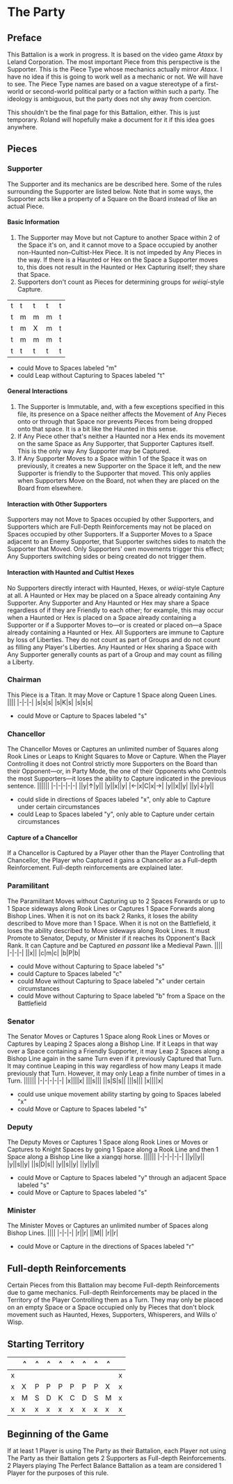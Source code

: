# The Party
## Preface
This Battalion is a work in progress. It is based on the video game _Ataxx_ by Leland Corporation. The most important Piece from this perspective is the Supporter. This is the Piece Type whose mechanics actually mirror _Ataxx_. I have no idea if this is going to work well as a mechanic or not. We will have to see. The Piece Type names are based on a vague stereotype of a first-world or second-world political party or a faction within such a party. The ideology is ambiguous, but the party does not shy away from coercion.

This shouldn't be the final page for this Battalion, either. This is just temporary. Roland will hopefully make a document for it if this idea goes anywhere.
## Pieces
### Supporter
The Supporter and its mechanics are be described here. Some of the rules surrounding the Supporter are listed below. Note that in some ways, the Supporter acts like a property of a Square on the Board instead of like an actual Piece.
#### Basic Information
1. The Supporter may Move but not Capture to another Space within 2 of the Space it's on, and it cannot move to a Space occupied by another non-Haunted non–Cultist-Hex Piece. It is not impeded by Any Pieces in the way. If there is a Haunted or Hex on the Space a Supporter moves to, this does not result in the Haunted or Hex Capturing itself; they share that Space.
2. Supporters don't count as Pieces for determining groups for _w&#233;iq&#237;_-style Capture.

||||||
|-|-|-|-|-|
|t|t|t|t|t|
|t|m|m|m|t|
|t|m|X|m|t|
|t|m|m|m|t|
|t|t|t|t|t|
* could Move to Spaces labeled "m"
* could Leap without Capturing to Spaces labeled "t"
#### General Interactions
1. The Supporter is Immutable, and, with a few exceptions specified in this file, its presence on a Space neither affects the Movement of Any Pieces onto or through that Space nor prevents Pieces from being dropped onto that space. It is a bit like the Haunted in this sense.
2. If Any Piece other that's neither a Haunted nor a Hex ends its movement on the same Space as Any Supporter, that Supporter Captures itself. This is the only way Any Supporter may be Captured.
3. If Any Supporter Moves to a Space within 1 of the Space it was on previously, it creates a new Supporter on the Space it left, and the new Supporter is friendly to the Supporter that moved. This only applies when Supporters Move on the Board, not when they are placed on the Board from elsewhere. 
#### Interaction with Other Supporters
Supporters may not Move to Spaces occupied by other Supporters, and Supporters which are Full-Depth Reinforcements may not be placed on Spaces occupied by other Supporters. If a Supporter Moves to a Space adjacent to an Enemy Supporter, that Supporter switches sides to match the Supporter that Moved. Only Supporters' own movements trigger this effect; Any Supporters switching sides or being created do not trigger them.
#### Interaction with Haunted and Cultist Hexes
No Supporters directly interact with Haunted, Hexes, or _w&#233;iq&#237;_-style Capture at all. A Haunted or Hex may be placed on a Space already containing Any Supporter. Any Supporter and Any Haunted or Hex may share a Space regardless of if they are Friendly to each other; for example, this may occur when a Haunted or Hex is placed on a Space already containing a Supporter or if a Supporter Moves to&#x2014;or is created or placed on&#x2014;a Space already containing a Haunted or Hex. All Supporters are immune to Capture by loss of Liberties. They do not count as part of Groups and do not count as filling any Player's Liberties. Any Haunted or Hex sharing a Space with Any Supporter generally counts as part of a Group and may count as filling a Liberty.
### Chairman
This Piece is a Titan. It may Move or Capture 1 Space along Queen Lines.
||||
|-|-|-|
|s|s|s|
|s|K|s|
|s|s|s|
* could Move or Capture to Spaces labeled "s"
### Chancellor
The Chancellor Moves or Captures an unlimited number of Squares along Rook Lines or Leaps to Knight Squares to Move or Capture. When the Player Controlling it does not Control strictly more Supporters on the Board than their Opponent&#x2014;or, in Party Mode, the one of their Opponents who Controls the most Supporters&#x2014;it loses the ability to Capture indicated in the previous sentence.
||||||
|-|-|-|-|-|
||y|&#x2191;|y||
|y||x||y|
|&#x2190;|x|C|x|&#x2192;|
|y||x||y|
||y|&#x2193;|y||
* could slide in directions of Spaces labeled "x", only able to Capture under certain circumstances
* could Leap to Spaces labeled "y", only able to Capture under certain circumstances
#### Capture of a Chancellor
If a Chancellor is Captured by a Player other than the Player Controlling that Chancellor, the Player who Captured it gains a Chancellor as a Full-depth Reinforcement. Full-depth reinforcements are explained later.
### Paramilitant
The Paramilitant Moves without Capturing up to 2 Spaces Forwards or up to 1 Space sideways along Rook Lines or Captures 1 Space Forwards along Bishop Lines. When it is not on its back 2 Ranks, it loses the ability described to Move more than 1 Space. When it is not on the Battlefield, it loses the ability described to Move sideways along Rook Lines. It must Promote to Senator, Deputy, or Minister if it reaches its Opponent's Back Rank. It can Capture and be Captured *en passant* like a Medieval Pawn.
||||
|-|-|-|
||x||
|c|m|c|
|b|P|b|
* could Move without Capturing to Space labeled "s"
* could Capture to Spaces labeled "c"
* could Move without Capturing to Space labeled "x" under certain circumstances
* could Move without Capturing to Space labeled "b" from a Space on the Battlefield
### Senator
The Senator Moves or Captures 1 Space along Rook Lines or Moves or Captures by Leaping 2 Spaces along a Bishop Line. If it Leaps in that way over a Space containing a Friendly Supporter, it may Leap 2 Spaces along a Bishop Line again in the same Turn even if it previously Captured that Turn. It may continue Leaping in this way regardless of how many Leaps it made previously that Turn. However, it may only Leap a finite number of times in a Turn.
||||||
|-|-|-|-|-|
|x||||x|
|||s|||
||s|S|s||
|||s|||
|x||||x|
* could use unique movement ability starting by going to Spaces labeled "x"
* could Move or Capture to Spaces labeled "s"
### Deputy
The Deputy Moves or Captures 1 Space along Rook Lines or Moves or Captures to Knight Spaces by going 1 Space along a Rook Line and then 1 Space along a Bishop Line like a xiangqi horse.
||||||
|-|-|-|-|-|
||y||y||
|y||s||y|
||s|D|s||
|y||s||y|
||y||y||
* could Move or Capture to Spaces labeled "y" through an adjacent Space labeled "s"
* could Move or Capture to Spaces labeled "s"
### Minister
The Minister Moves or Captures an unlimited number of Spaces along Bishop Lines.
||||
|-|-|-|
|r||r|
||M||
|r||r|
* could Move or Capture in the directions of Spaces labeled "r"
## Full-depth Reinforcements
Certain Pieces from this Battalion may become Full-depth Reinforcements due to game mechanics. Full-depth Reinforcements may be placed in the Territory of the Player Controlling them as a Turn. They may only be placed on an empty Space or a Space occupied only by Pieces that don't block movement such as Haunted, Hexes, Supporters, Whisperers, and Wills o' Wisp.
## Starting Territory
||^|^|^|^|^|^|^|^||
|-|-|-|-|-|-|-|-|-|-|
|x|||||||||x|
|x|X|P|P|P|P|P|P|X|x|
|x|M|S|D|K|C|D|S|M|x|
|x|x|x|x|x|x|x|x|x|x|
## Beginning of the Game
If at least 1 Player is using The Party as their Battalion, each Player not using The Party as their Battalion gets 2 Supporters as Full-depth Reinforcements. 2 Players playing The Perfect Balance Battalion as a team are considered 1 Player for the purposes of this rule.
